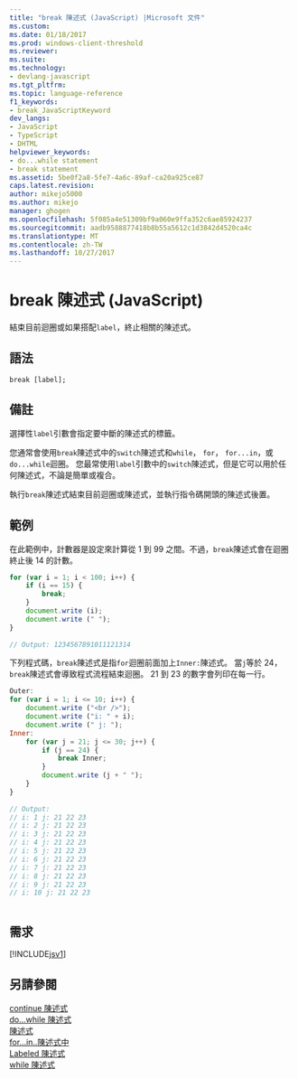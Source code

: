 ```yaml
---
title: "break 陳述式 (JavaScript) |Microsoft 文件"
ms.custom: 
ms.date: 01/18/2017
ms.prod: windows-client-threshold
ms.reviewer: 
ms.suite: 
ms.technology:
- devlang-javascript
ms.tgt_pltfrm: 
ms.topic: language-reference
f1_keywords:
- break_JavaScriptKeyword
dev_langs:
- JavaScript
- TypeScript
- DHTML
helpviewer_keywords:
- do...while statement
- break statement
ms.assetid: 5be0f2a8-5fe7-4a6c-89af-ca20a925ce87
caps.latest.revision: 
author: mikejo5000
ms.author: mikejo
manager: ghogen
ms.openlocfilehash: 5f085a4e51309bf9a060e9ffa352c6ae85924237
ms.sourcegitcommit: aadb9588877418b8b55a5612c1d3842d4520ca4c
ms.translationtype: MT
ms.contentlocale: zh-TW
ms.lasthandoff: 10/27/2017
---
```

# <a name="break-statement-javascript"></a>break 陳述式 (JavaScript)
結束目前迴圈或如果搭配`label`，終止相關的陳述式。  
  
## <a name="syntax"></a>語法  
  
```  
break [label];  
```  
  
## <a name="remarks"></a>備註  
 選擇性`label`引數會指定要中斷的陳述式的標籤。  
  
 您通常會使用`break`陳述式中的`switch`陳述式和`while`， `for`， `for...in`，或`do...while`迴圈。 您最常使用`label`引數中的`switch`陳述式，但是它可以用於任何陳述式，不論是簡單或複合。  
  
 執行`break`陳述式結束目前迴圈或陳述式，並執行指令碼開頭的陳述式後置。  
  
## <a name="examples"></a>範例  
 在此範例中，計數器是設定來計算從 1 到 99 之間。不過，`break`陳述式會在迴圈終止後 14 的計數。  
  
```JavaScript  
for (var i = 1; i < 100; i++) {  
    if (i == 15) {  
        break;  
    }  
    document.write (i);  
    document.write (" ");  
}  
  
// Output: 1234567891011121314  
```  
  
 下列程式碼，`break`陳述式是指`for`迴圈前面加上`Inner:`陳述式。 當`j`等於 24，`break`陳述式會導致程式流程結束迴圈。 21 到 23 的數字會列印在每一行。  
  
```JavaScript  
Outer:  
for (var i = 1; i <= 10; i++) {  
    document.write ("<br />");  
    document.write ("i: " + i);  
    document.write (" j: ");  
Inner:  
    for (var j = 21; j <= 30; j++) {  
        if (j == 24) {  
            break Inner;  
        }  
        document.write (j + " ");  
    }  
}  
  
// Output:   
// i: 1 j: 21 22 23   
// i: 2 j: 21 22 23   
// i: 3 j: 21 22 23   
// i: 4 j: 21 22 23   
// i: 5 j: 21 22 23   
// i: 6 j: 21 22 23   
// i: 7 j: 21 22 23   
// i: 8 j: 21 22 23   
// i: 9 j: 21 22 23   
// i: 10 j: 21 22 23  
  
```  
  
## <a name="requirements"></a>需求  
 [!INCLUDE[jsv1](../../javascript/misc/includes/jsv1-md.md)]  
  
## <a name="see-also"></a>另請參閱  
 [continue 陳述式](../../javascript/reference/continue-statement-javascript.md)   
 [do...while 陳述式](../../javascript/reference/do-dot-dot-dot-while-statement-javascript.md)   
 [陳述式](../../javascript/reference/for-statement-javascript.md)   
 [for...in..陳述式中](../../javascript/reference/for-dot-dot-dot-in-statement-javascript.md)   
 [Labeled 陳述式](../../javascript/reference/labeled-statement-javascript.md)   
 [while 陳述式](../../javascript/reference/while-statement-javascript.md)